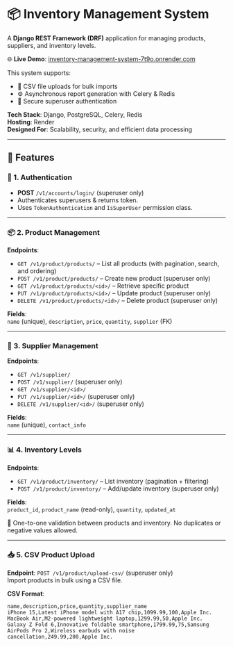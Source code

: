 # 📦 Inventory Management System

A **Django REST Framework (DRF)** application for managing products, suppliers, and inventory levels.

🌐 **Live Demo**: [inventory-management-system-7t9o.onrender.com](https://inventory-management-system-7t9o.onrender.com)

This system supports:
- 🔄 CSV file uploads for bulk imports
- ⚙️ Asynchronous report generation with Celery & Redis
- 🔐 Secure superuser authentication

**Tech Stack**: Django, PostgreSQL, Celery, Redis  
**Hosting**: Render  
**Designed For**: Scalability, security, and efficient data processing

---

## 🚀 Features

### 🔐 1. Authentication

- **POST** `/v1/accounts/login/` (superuser only)
- Authenticates superusers & returns token.
- Uses `TokenAuthentication` and `IsSuperUser` permission class.

---

### 📦 2. Product Management

**Endpoints**:

- `GET /v1/product/products/` – List all products (with pagination, search, and ordering)
- `POST /v1/product/products/` – Create new product (superuser only)
- `GET /v1/product/products/<id>/` – Retrieve specific product
- `PUT /v1/product/products/<id>/` – Update product (superuser only)
- `DELETE /v1/product/products/<id>/` – Delete product (superuser only)

**Fields**:  
`name` (unique), `description`, `price`, `quantity`, `supplier` (FK)

---

### 🧾 3. Supplier Management

**Endpoints**:

- `GET /v1/supplier/`
- `POST /v1/supplier/` (superuser only)
- `GET /v1/supplier/<id>/`
- `PUT /v1/supplier/<id>/` (superuser only)
- `DELETE /v1/supplier/<id>/` (superuser only)

**Fields**:  
`name` (unique), `contact_info`

---

### 📊 4. Inventory Levels

**Endpoints**:

- `GET /v1/product/inventory/` – List inventory (pagination + filtering)
- `POST /v1/product/inventory/` – Add/update inventory (superuser only)

**Fields**:  
`product_id`, `product_name` (read-only), `quantity`, `updated_at`

📝 One-to-one validation between products and inventory. No duplicates or negative values allowed.

---

### 📥 5. CSV Product Upload

**Endpoint**: `POST /v1/product/upload-csv/` (superuser only)  
Import products in bulk using a CSV file.

**CSV Format**:

```csv
name,description,price,quantity,supplier_name
iPhone 15,Latest iPhone model with A17 chip,1099.99,100,Apple Inc.
MacBook Air,M2-powered lightweight laptop,1299.99,50,Apple Inc.
Galaxy Z Fold 6,Innovative foldable smartphone,1799.99,75,Samsung
AirPods Pro 2,Wireless earbuds with noise cancellation,249.99,200,Apple Inc.
